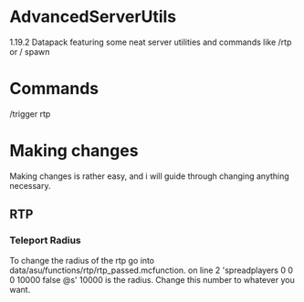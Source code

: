 # AdvancedServerUtils
1.19.2 Datapack featuring some neat server utilities and commands like /rtp or / spawn 

# Commands
/trigger rtp


# Making changes
Making changes is rather easy, and i will guide through changing anything necessary.
## RTP
### Teleport Radius
To change the radius of the rtp go into data/asu/functions/rtp/rtp_passed.mcfunction. on line 2 'spreadplayers 0 0 0 10000 false @s' 10000 is the radius. Change this number to whatever you want.
